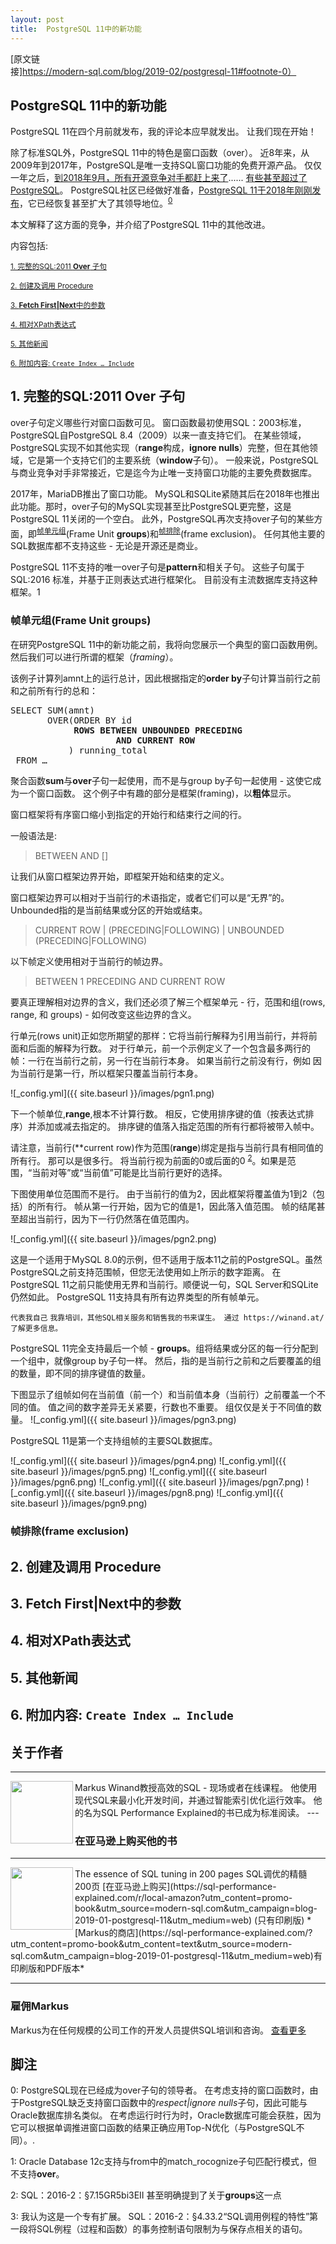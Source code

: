 ```yaml
---
layout: post
title:  PostgreSQL 11中的新功能
---
```


[原文链接]https://modern-sql.com/blog/2019-02/postgresql-11#footnote-0）

## PostgreSQL 11中的新功能
PostgreSQL 11在四个月前就发布，我的评论本应早就发出。 让我们现在开始！

除了标准SQL外，PostgreSQL 11中的特色是窗口函数（over）。 
近8年来，从2009年到2017年，PostgreSQL是唯一支持SQL窗口功能的免费开源产品。
仅仅一年之后，[到2018年9月，所有开源竞争对手都赶上来了](https://modern-sql.com/blog/2019-01/sqlite-in-2018#window-functions)......
[有些甚至超过了PostgreSQL](https://modern-sql.com/blog/2018-04/mysql-8.0#window-functions)。
PostgreSQL社区已经做好准备，[PostgreSQL 11于2018年刚刚发布](https://www.postgresql.org/about/news/1894/)，它已经恢复甚至扩大了其领导地位。<sup>[0](#myfootnote0)</sup>

本文解释了这方面的竞争，并介绍了PostgreSQL 11中的其他改进。

内容包括:

<sup>[1. 完整的SQL:2011 **Over** 子句](#titleh1)</sup>

<sup>[2. 创建及调用 Procedure](#titleh2)</sup>

<sup>[3. **Fetch First|Next**中的参数](#titleh3)</sup>

<sup>[4. 相对XPath表达式](#titleh4)</sup>

<sup>[5. 其他新闻](#titleh5)</sup>

<sup>[6. 附加内容: `Create Index … Include`](#titleh6)</sup>


## <a name="titleh1">1. 完整的SQL:2011 **Over** 子句</a>
over子句定义哪些行对窗口函数可见。 窗口函数最初使用SQL：2003标准，PostgreSQL自PostgreSQL 8.4（2009）以来一直支持它们。 在某些领域，PostgreSQL实现不如其他实现（**range**构成，**ignore nulls**）完整，但在其他领域，它是第一个支持它们的主要系统（**window**子句）。 一般来说，PostgreSQL与商业竞争对手非常接近，它是迄今为止唯一支持窗口功能的主要免费数据库。

2017年，MariaDB推出了窗口功能。 MySQL和SQLite紧随其后在2018年也推出此功能。那时，over子句的MySQL实现甚至比PostgreSQL更完整，这是PostgreSQL 11关闭的一个空白。 此外，PostgreSQL再次支持over子句的某些方面，即<sup>[帧单元组](#framunitgroups)</sup>(Frame Unit **groups**)和<sup>[帧排除](#framexclusion)</sup>(frame exclusion)。 任何其他主要的SQL数据库都不支持这些 - 无论是开源还是商业。

PostgreSQL 11不支持的唯一over子句是**pattern**和相关子句。 这些子句属于 SQL:2016 标准，并基于正则表达式进行框架化。 
目前没有主流数据库支持这种框架。<a name="myfootnote1">1</a>

### <a name="framunitgroups"> 帧单元组(Frame Unit **groups**) </a>
在研究PostgreSQL 11中的新功能之前，我将向您展示一个典型的窗口函数用例。 然后我们可以进行所谓的框架（*framing*）。

该例子计算列amnt上的运行总计，因此根据指定的**order by**子句计算当前行之前和之前所有行的总和：

<pre>
SELECT SUM(amnt)
       OVER(ORDER BY id
            <b>ROWS BETWEEN UNBOUNDED PRECEDING
                    AND CURRENT ROW</b>
           ) running_total
 FROM …
</pre>

聚合函数**sum**与**over**子句一起使用，而不是与group by子句一起使用 - 这使它成为一个窗口函数。 这个例子中有趣的部分是框架(framing)，以**粗体**显示。

窗口框架将有序窗口缩小到指定的开始行和结束行之间的行。

一般语法是:
> <unit> BETWEEN <window frame bound>
>           AND <window frame bound>
> [<frame exclusion>]

让我们从窗口框架边界开始，即框架开始和结束的定义。

窗口框架边界可以相对于当前行的术语指定，或者它们可以是“无界”的。 Unbounded指的是当前结果或分区的开始或结束。
>  CURRENT ROW
>| <distance> (PRECEDING|FOLLOWING)
>| UNBOUNDED  (PRECEDING|FOLLOWING)

以下帧定义使用相对于当前行的帧边界。
><unit> BETWEEN 1 PRECEDING AND CURRENT ROW
  
要真正理解相对边界的含义，我们还必须了解三个框架单元 - 行，范围和组(rows, range, 和 groups) - 如何改变这些边界的含义。

行单元(rows unit)正如您所期望的那样：它将当前行解释为引用当前行，并将前面和后面的<distance>解释为行数。 对于行单元，前一个示例定义了一个包含最多两行的帧：一行在当前行之前，另一行在当前行本身。 如果当前行之前没有行，例如 因为当前行是第一行，所以框架只覆盖当前行本身。
  
![_config.yml]({{ site.baseurl }}/images/pgn1.png)

下一个帧单位,**range**,根本不计算行数。 相反，它使用排序键的值（按表达式排序）并添加或减去指定的<distance>。 排序键的值落入指定范围的所有行都将被带入帧中。

请注意，当前行(**current row)作为范围(**range**)绑定是指与当前行具有相同值的所有行。 那可以是很多行。 将当前行视为前面的0或后面的0 <sup>[2](#myfootnote2)</sup>。如果是范围，“当前对等”或“当前值”可能是比当前行更好的选择。

下图使用单位范围而不是行。 由于当前行的值为2，因此框架将覆盖值为1到2（包括）的所有行。 帧从第一行开始，因为它的值是1，因此落入值范围。 帧的结尾甚至超出当前行，因为下一行仍然落在值范围内。

![_config.yml]({{ site.baseurl }}/images/pgn2.png)

这是一个适用于MySQL 8.0的示例，但不适用于版本11之前的PostgreSQL。虽然PostgreSQL之前支持范围帧，但您无法使用如上所示的数字距离。 在PostgreSQL 11之前只能使用无界和当前行。顺便说一句，SQL Server和SQLite仍然如此。 PostgreSQL 11支持具有所有边界类型的所有帧单元。

`代表我自己`
`我靠培训，其他SQL相关服务和销售我的书来谋生。 通过 https://winand.at/ 了解更多信息。`

PostgreSQL 11完全支持最后一个帧 - **groups**。组将结果或分区的每一行分配到一个组中，就像group by子句一样。 然后，<distance>指的是当前行之前和之后要覆盖的组的数量，即不同的排序键值的数量。

下图显示了组帧如何在当前值（前一个）和当前值本身（当前行）之前覆盖一个不同的值。 值之间的数字差异无关紧要，行数也不重要。 组仅仅是关于不同值的数量。
![_config.yml]({{ site.baseurl }}/images/pgn3.png)

PostgreSQL 11是第一个支持组帧的主要SQL数据库。

![_config.yml]({{ site.baseurl }}/images/pgn4.png)
![_config.yml]({{ site.baseurl }}/images/pgn5.png)
![_config.yml]({{ site.baseurl }}/images/pgn6.png)
![_config.yml]({{ site.baseurl }}/images/pgn7.png)
![_config.yml]({{ site.baseurl }}/images/pgn8.png)
![_config.yml]({{ site.baseurl }}/images/pgn9.png)


### <a name="framexclusion"> 帧排除(frame exclusion) </a>
  
## <a name="titleh2">2. 创建及调用 Procedure</a>

## <a name="titleh3">3. **Fetch First|Next**中的参数</a>

## <a name="titleh4">4. 相对XPath表达式</a>

## <a name="titleh5">5. 其他新闻</a>

## <a name="titleh6">6. 附加内容: `Create Index … Include`</a>

## 关于作者
---
<img align="left" width="100" height="100" src="https://modern-sql.com/static/markuswinand.5Ot1gTRt.jpg">
Markus Winand教授高效的SQL - 现场或者在线课程。 他使用现代SQL来最小化开发时间，并通过智能索引优化运行效率。
他的名为SQL Performance Explained的书已成为标准阅读。
---

### 在亚马逊上购买他的书
---
<img align="left" width="100" height="100" src="https://modern-sql.com/static/9783950307825_w220.d9ybRqoS.jpg">
The essence of SQL tuning in 200 pages
SQL调优的精髓 200页
[在亚马逊上购买](https://sql-performance-explained.com/r/local-amazon?utm_content=promo-book&utm_source=modern-sql.com&utm_campaign=blog-2019-01-postgresql-11&utm_medium=web)
(只有印刷版)
*[Markus的商店](https://sql-performance-explained.com/?utm_content=promo-book&utm_content=text&utm_source=modern-sql.com&utm_campaign=blog-2019-01-postgresql-11&utm_medium=web)有印刷版和PDF版本*

---

### 雇佣Markus
Markus为在任何规模的公司工作的开发人员提供SQL培训和咨询。
[查看更多](https://winand.at/)

## 脚注
<a name="myfootnote0">0</a>: PostgreSQL现在已经成为over子句的领导者。
在考虑支持的窗口函数时，由于PostgreSQL缺乏支持窗口函数中的*respect|ignore nulls*子句，因此可能与Oracle数据库排名类似。
在考虑运行时行为时，Oracle数据库可能会获胜，因为它可以根据单调推进窗口函数的结果正确应用Top-N优化（与PostgreSQL不同）。.

<a name="myfootnote1">1</a>: Oracle Database 12c支持与from中的match_rocognize子句匹配行模式，但不支持**over**。

<a name="myfootnote2">2</a>: SQL：2016-2：§7.15GR5bi3EII 甚至明确提到了关于**groups**这一点


<a name="myfootnote2">3</a>: 我认为这是一个专有扩展。 SQL：2016-2：§4.33.2“SQL调用例程的特性”第一段将SQL例程（过程和函数）的事务控制语句限制为与保存点相关的语句。

